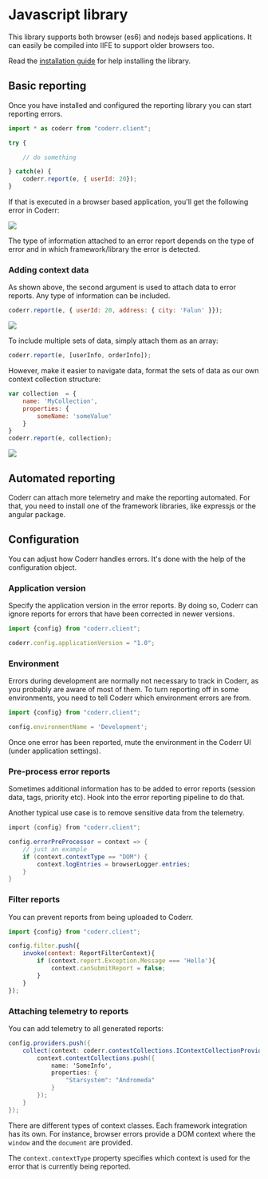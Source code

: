 Javascript library
==================

This library supports both browser (es6) and nodejs based applications. It can easily be compiled into IIFE to support older browsers too.

Read the [installation guide](installation.md) for help installing the library.

## Basic reporting

Once you have installed and configured the reporting library you can start reporting errors.

```javascript
import * as coderr from "coderr.client";

try {

    // do something

} catch(e) {
    coderr.report(e, { userId: 20});
}

``` 

If that is executed in a browser based application, you'll get the following error in Coderr:

![](/screens/libraries/js/core/error.gif)


The type of information attached to an error report depends on the type of error and in which framework/library the error is detected.

### Adding context data

As shown above, the second argument is used to attach data to error reports. Any type of information can be included.

```javascript
coderr.report(e, { userId: 20, address: { city: 'Falun' }});
``` 

![](/screens/libraries/js/core/complex-data.gif)

To include multiple sets of data, simply attach them as an array:

```javascript
coderr.report(e, [userInfo, orderInfo]);
``` 

However, make it easier to navigate data, format the sets of data as our own context collection structure:

```javascript
var collection  = {
    name: 'MyCollection',
    properties: {
        someName: 'someValue'
    }
}
coderr.report(e, collection);
```

![](/screens/libraries/js/core/some-collection.gif)

## Automated reporting

Coderr can attach more telemetry and make the reporting automated. For that, you need to install one of the framework libraries, like expressjs or the angular package.

## Configuration

You can adjust how Coderr handles errors. It's done with the help of the configuration object.

### Application version

Specify the application version in the error reports. By doing so, Coderr can ignore reports for errors that have been corrected in newer versions.

```javascript
import {config} from "coderr.client";

coderr.config.applicationVersion = "1.0";
```

### Environment

Errors during development are normally not necessary to track in Coderr, as you probably are aware of most of them.
To turn reporting off in some environments, you need to tell Coderr which environment errors are from.

```javascript
import {config} from "coderr.client";

config.environmentName = 'Development';
```

Once one error has been reported, mute the environment in the Coderr UI (under application settings).

### Pre-process error reports

Sometimes additional information has to be added to error reports (session data, tags, priority etc). Hook into the error reporting pipeline to do that.

Another typical use case is to remove sensitive data from the telemetry.

```csharp
import {config} from "coderr.client";

config.errorPreProcessor = context => {
    // just an example
    if (context.contextType == "DOM") {
        context.logEntries = browserLogger.entries;
    }
}
```

### Filter reports

You can prevent reports from being uploaded to Coderr.

```javascript
import {config} from "coderr.client";

config.filter.push({
    invoke(context: ReportFilterContext){
        if (context.report.Exception.Message === 'Hello'){
            context.canSubmitReport = false;
        }
    }
});
```

### Attaching telemetry to reports

You can add telemetry to all generated reports:

```csharp
config.providers.push({
    collect(context: coderr.contextCollections.IContextCollectionProviderContext){
        context.contextCollections.push({
            name: 'SomeInfo',
            properties: {
                "Starsystem": "Andromeda"
            }
        });
    }
});
```

There are different types of context classes. Each framework integration has its own. For instance, browser errors provide a DOM context where the `window` and the `document` are provided.

The `context.contextType` property specifies which context is used for the error that is currently being reported.


